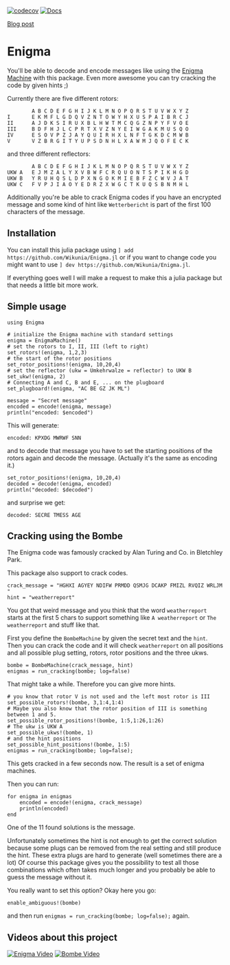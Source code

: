 [![codecov](https://codecov.io/gh/Wikunia/Enigma.jl/branch/master/graph/badge.svg)](https://codecov.io/gh/Wikunia/Enigma.jl)
[![Docs](https://img.shields.io/badge/docs-latest-blue.svg)](https://wikunia.github.io/Enigma.jl/dev)

[Blog post](https://opensourc.es/blog/enigma-and-bombe)

# Enigma

You'll be able to decode and encode messages like using the [Enigma Machine](https://en.wikipedia.org/wiki/Enigma_machine)
with this package.
Even more awesome you can try cracking the code by given hints ;)

Currently there are five different rotors:

```
        A B C D E F G H I J K L M N O P Q R S T U V W X Y Z
I       E K M F L G D Q V Z N T O W Y H X U S P A I B R C J
II      A J D K S I R U X B L H W T M C Q G Z N P Y F V O E
III     B D F H J L C P R T X V Z N Y E I W G A K M U S Q O
IV      E S O V P Z J A Y Q U I R H X L N F T G K D C M W B
V       V Z B R G I T Y U P S D N H L X A W M J Q O F E C K
```

and three different reflectors:

```
        A B C D E F G H I J K L M N O P Q R S T U V W X Y Z
UKW A   E J M Z A L Y X V B W F C R Q U O N T S P I K H G D
UKW B   Y R U H Q S L D P X N G O K M I E B F Z C W V J A T
UKW C   F V P J I A O Y E D R Z X W G C T K U Q S B N M H L
```

Additionally you're be able to crack Enigma codes if you have an encrypted message and some kind of hint like `Wetterbericht` is part of the first 100 characters of the message. 

## Installation
You can install this julia package using 
`] add https://github.com/Wikunia/Enigma.jl` or if you want to change code you might want to use
`] dev https://github.com/Wikunia/Enigma.jl`.

If everything goes well I will make a request to make this a julia package but that needs a little bit more work.

## Simple usage 

```
using Enigma

# initialize the Enigma machine with standard settings
enigma = EnigmaMachine()
# set the rotors to I, II, III (left to right)
set_rotors!(enigma, 1,2,3)
# the start of the rotor positions
set_rotor_positions!(enigma, 10,20,4)
# set the reflector (ukw = Umkehrwalze = reflector) to UKW B
set_ukw!(enigma, 2)
# Connecting A and C, B and E, ... on the plugboard
set_plugboard!(enigma, "AC BE GZ JK ML")

message = "Secret message"
encoded = encode!(enigma, message)
println("encoded: $encoded")
```

This will generate: 

```
encoded: KPXDG MWRWF SNN
```

and to decode that message you have to set the starting positions of the rotors again and decode the message. (Actually it's the same as encoding it.)

```
set_rotor_positions!(enigma, 10,20,4)
decoded = decode!(enigma, encoded)
println("decoded: $decoded")
```

and surprise we get:

```
decoded: SECRE TMESS AGE
```

## Cracking using the Bombe

The Enigma code was famously cracked by Alan Turing and Co. in Bletchley Park.

This package also support to crack codes. 

```
crack_message = "HGHXI AGYEY NDIFW PRMDD QSMJG DCAKP FMIZL RVQIZ WRLJM "
hint = "weatherreport"
```

You got that weird message and you think that the word `weatherreport` starts at the first 5 chars to support something like 
`A weatherreport` or `The weatherreport` and stuff like that.

First you define the `BombeMachine` by given the secret text and the `hint`.
Then you can crack the code and it will check `weatherreport` on all positions and all possible plug setting, rotors, rotor positions and the three ukws.

```
bombe = BombeMachine(crack_message, hint)
enigmas = run_cracking(bombe; log=false)
```
That might take a while. Therefore you can give more hints.

```
# you know that rotor V is not used and the left most rotor is III
set_possible_rotors!(bombe, 3,1:4,1:4)
# Maybe you also know that the rotor position of III is something between 1 and 5.
set_possible_rotor_positions!(bombe, 1:5,1:26,1:26)
# The ukw is UKW A
set_possible_ukws!(bombe, 1)
# and the hint positions
set_possible_hint_positions!(bombe, 1:5)
enigmas = run_cracking(bombe; log=false);
```

This gets cracked in a few seconds now. The result is a set of enigma machines. 

Then you can run:

```
for enigma in enigmas
    encoded = encode!(enigma, crack_message)
    println(encoded)
end
```

One of the 11 found solutions is the message. 

Unfortunately sometimes the hint is not enough to get the correct solution because some plugs can be removed from the real setting and still produce the hint. These extra plugs are hard to generate (well sometimes there are a lot)
Of course this package gives you the possibility to test all those combinations which often takes much longer and you probably be able to guess the message without it. 

You really want to set this option? Okay here you go:

```
enable_ambiguous!(bombe)
```

and then run `enigmas = run_cracking(bombe; log=false);` again.

## Videos about this project

[![Enigma Video](https://img.youtube.com/vi/4cf7dc_8u44/0.jpg)](https://www.youtube.com/watch?v=4cf7dc_8u44)
[![Bombe Video](https://img.youtube.com/vi/bRT5YKez8m4/0.jpg)](https://youtu.be/bRT5YKez8m4)
